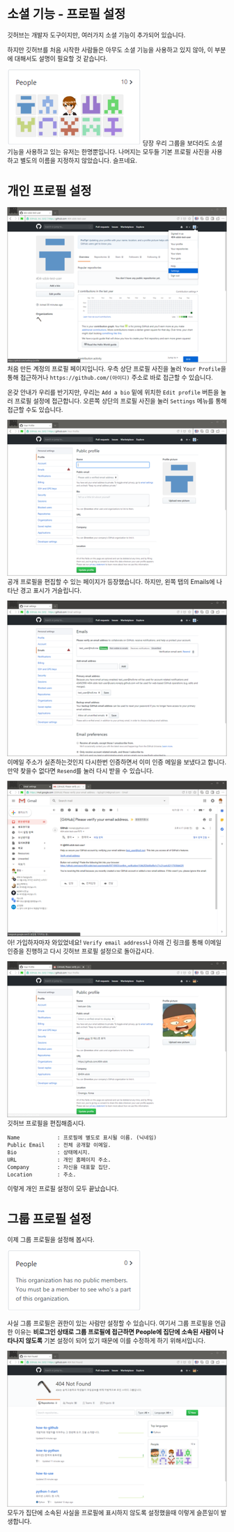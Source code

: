 소셜 기능 - 프로필 설정
====

깃허브는 개발자 도구이지만, 여러가지 소셜 기능이 추가되어 있습니다.

하지만 깃허브를 처음 시작한 사람들은 아무도 소셜 기능을 사용하고 있지 않아, 이 부분에 대해서도 설명이 필요할 것 같습니다.

![](./assets/social-profile/users.png)
당장 우리 그룹을 보더라도 소셜 기능을 사용하고 있는 유저는 한명뿐입니다. 나머지는 모두들 기본 프로필 사진을 사용하고 별도의 이름을 지정하지 않았습니다. 슬프네요.

# 개인 프로필 설정
![](./assets/social-profile/0.png)
처음 만든 계정의 프로필 페이지입니다. 우측 상단 프로필 사진을 눌러 ```Your Profile```을 통해 접근하거나 ```https://github.com/(아이디)``` 주소로 바로 접근할 수 있습니다.

온갖 안내가 우리를 반기지만, 우리는 ```Add a bio``` 밑에 위치한 ```Edit profile``` 버튼을 눌러 프로필 설정에 접근합니다. 오른쪽 상단의 프로필 사진을 눌러 ```Settings``` 메뉴를 통해 접근할 수도 있습니다.

![](./assets/social-profile/1.png)
공개 프로필을 편집할 수 있는 페이지가 등장했습니다. 하지만, 왼쪽 탭의 Emails에 나타난 경고 표시가 거슬립니다.

![](./assets/social-profile/2.png)
이메일 주소가 실존하는것인지 다시한번 인증하면서 이미 인증 메일을 보냈다고 합니다. 만약 찾을수 없다면 ```Resend```를 눌러 다시 받을 수 있습니다.

![](./assets/social-profile/3.png)
아! 가입하자마자 와있었네요! ```Verify email address```나 아래 긴 링크를 통해 이메일 인증을 진행하고 다시 깃허브 프로필 설정으로 돌아갑시다.

![](./assets/social-profile/4.png)
깃허브 프로필을 편집해줍시다.

```
Name            : 프로필에 별도로 표시될 이름. (닉네임)
Public Email    : 전체 공개할 이메일.
Bio             : 상태메시지.
URL             : 개인 홈페이지 주소.
Company         : 자신을 대표할 집단.
Location        : 주소.
```

이렇게 개인 프로필 설정이 모두 끝났습니다.

# 그룹 프로필 설정
이제 그룹 프로필을 설정해 봅시다.

![](./assets/social-profile/6.png)

사실 그룹 프로필은 권한이 있는 사람만 설정할 수 있습니다. 여기서 그룹 프로필을 언급한 이유는 **비로그인 상태로 그룹 프로필에 접근하면 People에 집단에 소속된 사람이 나타나지 않도록** 기본 설정이 되어 있기 때문에 이를 수정하게 하기 위해서입니다.

![](./assets/social-profile/7.png)
모두가 집단에 소속된 사실을 프로필에 표시하지 않도록 설정했을때 이렇게 슬픈일이 발생합니다.
